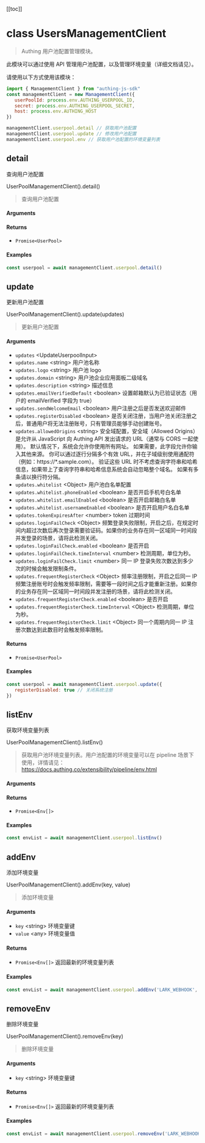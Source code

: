 [[toc]]


# class UsersManagementClient

> Authing 用户池配置管理模块。

此模块可以通过使用 API 管理用户池配置，以及管理环境变量（详细文档请见）。

请使用以下方式使用该模块：
```javascript
import { ManagementClient } from "authing-js-sdk"
const managementClient = new ManagementClient({
   userPoolId: process.env.AUTHING_USERPOOL_ID,
   secret: process.env.AUTHING_USERPOOL_SECRET,
   host: process.env.AUTHING_HOST
})

managementClient.userpool.detail // 获取用户池配置
managementClient.userpool.update // 修改用户池配置
managementClient.userpool.env // 获取用户池配置的环境变量列表
```

## detail

查询用户池配置

UserPoolManagementClient().detail()

> 查询用户池配置


#### Arguments



#### Returns

-  `Promise<UserPool>` 

#### Examples

```javascript
const userpool = await managementClient.userpool.detail()
```
      

## update

更新用户池配置

UserPoolManagementClient().update(updates)

> 更新用户池配置


#### Arguments

- `updates` \<UpdateUserpoolInput\>  
- `updates.name` \<string\> 用户池名称 
- `updates.logo` \<string\> 用户池 logo 
- `updates.domain` \<string\> 用户池企业应用面板二级域名 
- `updates.description` \<string\> 描述信息 
- `updates.emailVerifiedDefault` \<boolean\> 设置邮箱默认为已验证状态（用户的 emailVerified 字段为 true） 
- `updates.sendWelcomeEmail` \<boolean\> 用户注册之后是否发送欢迎邮件 
- `updates.registerDisabled` \<boolean\> 是否关闭注册，当用户池关闭注册之后，普通用户将无法注册账号，只有管理员能够手动创建账号。 
- `updates.allowedOrigins` \<string\> 安全域配置，安全域（Allowed Origins） 是允许从 JavaScript 向 Authing API 发出请求的 URL（通常与 CORS 一起使用）。 默认情况下，系统会允许你使用所有网址。 如果需要，此字段允许你输入其他来源。 你可以通过逐行分隔多个有效 URL，并在子域级别使用通配符（例如：https://*.sample.com）。
验证这些 URL 时不考虑查询字符串和哈希信息，如果带上了查询字符串和哈希信息系统会自动忽略整个域名。
如果有多条请以换行符分隔。 
- `updates.whitelist` \<Object\> 用户池白名单配置 
- `updates.whitelist.phoneEnabled` \<boolean\> 是否开启手机号白名单 
- `updates.whitelist.emailEnabled` \<boolean\> 是否开启邮箱白名单 
- `updates.whitelist.usernameEnabled` \<boolean\> 是否开启用户名白名单 
- `updates.tokenExpiresAfter` \<number\> token 过期时间 
- `updates.loginFailCheck` \<Object\> 频繁登录失败限制，开启之后，在规定时间内超过次数后再次登录需要验证码。如果你的业务存在同一区域同一时间段并发登录的场景，请将此检测关闭。 
- `updates.loginFailCheck.enabled` \<boolean\> 是否开启 
- `updates.loginFailCheck.timeInterval` \<number\> 检测周期，单位为秒。 
- `updates.loginFailCheck.limit` \<number\> 同一 IP 登录失败次数达到多少次的时候会触发限制条件。 
- `updates.frequentRegisterCheck` \<Object\> 频率注册限制，开启之后同一 IP 频繁注册账号时会触发频率限制，需要等一段时间之后才能重新注册。如果你的业务存在同一区域同一时间段并发注册的场景，请将此检测关闭。 
- `updates.frequentRegisterCheck.enabled` \<boolean\> 是否开启 
- `updates.frequentRegisterCheck.timeInterval` \<Object\> 检测周期，单位为秒。 
- `updates.frequentRegisterCheck.limit` \<Object\> 同一个周期内同一 IP 注册次数达到此数目时会触发频率限制。 

#### Returns

-  `Promise<UserPool>` 

#### Examples

```javascript
const userpool = await managementClient.userpool.update({
   registerDisabled: true // 关闭系统注册
})
```
      

## listEnv

获取环境变量列表

UserPoolManagementClient().listEnv()

> 获取用户池环境变量列表。用户池配置的环境变量可以在 pipeline 场景下使用，详情请见：https://docs.authing.co/extensibility/pipeline/env.html


#### Arguments



#### Returns

-  `Promise<Env[]>` 

#### Examples

```javascript
const envList = await managementClient.userpool.listEnv()
```
      

## addEnv

添加环境变量

UserPoolManagementClient().addEnv(key, value)

> 添加环境变量


#### Arguments

- `key` \<string\> 环境变量键 
- `value` \<any\> 环境变量值 

#### Returns

-  `Promise<Env[]>` 返回最新的环境变量列表

#### Examples

```javascript
const envList = await managementClient.userpool.addEnv('LARK_WEBHOOK', 'xxxxxxx') // 添加一个飞书群机器人 webhook 地址，之后可以在 pipeline 函数中使用（详细请见: https://docs.authing.co/extensibility/pipeline/usage.html）
```
      

## removeEnv

删除环境变量

UserPoolManagementClient().removeEnv(key)

> 删除环境变量


#### Arguments

- `key` \<string\> 环境变量键 

#### Returns

-  `Promise<Env[]>` 返回最新的环境变量列表

#### Examples

```javascript
const envList = await managementClient.userpool.removeEnv('LARK_WEBHOOK')
```
      